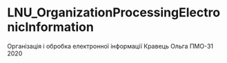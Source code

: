 # LNU_OrganizationProcessingElectronicInformation
Організація і обробка електронної інформації Кравець Ольга ПМО-31 2020
